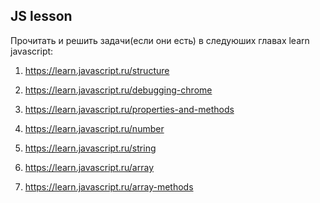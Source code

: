 
## JS lesson

Прочитать и решить задачи(если они есть) в следуюших главах learn javascript:

1) https://learn.javascript.ru/structure

2) https://learn.javascript.ru/debugging-chrome

3) https://learn.javascript.ru/properties-and-methods

4) https://learn.javascript.ru/number

5) https://learn.javascript.ru/string

6) https://learn.javascript.ru/array

7) https://learn.javascript.ru/array-methods
